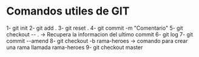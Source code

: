 # Comandos utiles de GIT

1- git init
2- git add .
3- git reset .
4- git commit -m "Comentario"
5- git checkout -- .    -> Recupera la informacion del ultimo commit
6- git log 
7- git commit --amend
8- git checkout -b rama-heroes -> comando para crear una rama llamada rama-heroes
9- git checkout master
